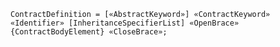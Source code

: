 <!-- This file is generated automatically by infrastructure scripts. Please don't edit by hand. -->

<!-- markdownlint-disable first-line-h1 -->

```{ .ebnf .slang-ebnf #ContractDefinition }
ContractDefinition = [«AbstractKeyword»] «ContractKeyword» «Identifier» [InheritanceSpecifierList] «OpenBrace» {ContractBodyElement} «CloseBrace»;
```
